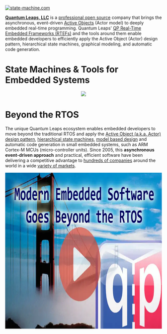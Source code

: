 <a href="https://www.state-machine.com" title="state-machine.com">
<img src="https://www.state-machine.com/attachments/logo_ql-qr.webp" title="state-machine.com">
</a>

[<b>Quantum Leaps, LLC</b>](https://www.state-machine.com) is a
[professional open source](https://www.state-machine.com/about#OpenSource)
company that brings the asynchronous, event-driven
[Active Objects](https://www.state-machine.com/active-object) (Actor model)
to deeply embedded real-time programming. Quantum Leaps'
[QP Real-Time Embedded Frameworks (RTEFs)](https://www.state-machine.com/rtef)
and the tools around them enable embedded developers to efficiently apply the
Active Object (Actor) design pattern, hierarchical state machines, graphical
modeling, and automatic code generation.

# State Machines & Tools for Embedded Systems
<p align="center">
<a href="https://www.state-machine.com/products" title="state-machine.com">
<img src="https://www.state-machine.com/attachments/qp-ecosystem.webp"/></a>
</p>

# Beyond the RTOS
The unique Quantum Leaps ecosystem enables embedded developers to move beyond
the traditional RTOS and apply the
[Active Object (a.k.a. Actor) design pattern](https://www.state-machine.com/qpc/srs-qp_ao.html),
[hierarchical state machines](https://www.state-machine.com/fsm#HSM),
[model based design](https://www.state-machine.com/mbd) and automatic code generation
in small embedded systems, such as ARM Cortex-M MCUs (micro-controller units). Since 2005,
this **asynchronous event-driven approach** and practical, efficient software have been
delivering a competitive advantage to
[hundreds of companies](https://www.state-machine.com/customers/) around the world
in a wide [variety of markets](https://www.state-machine.com/customers/#Markets).

<p align="center">
<a href="https://www.youtube.com/watch?v=o3eyz1gEqGU" title="Beyond the RTOS videos" target="_blank">
<img src="beyond-rtos_video.webp" alt="Beyond the RTOS videos" width="800" height="500">
</a>
</p>
